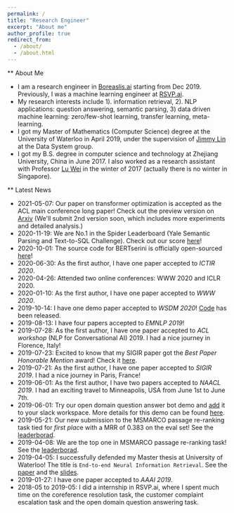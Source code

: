 ```yaml
---
permalink: /
title: "Research Engineer"
excerpt: "About me"
author_profile: true
redirect_from: 
  - /about/
  - /about.html
---
```

** About Me
- I am a research engineer in [Boreaslis.ai](https://www.borealisai.com/en/) starting from Dec 2019. Previously, I was a machine learning engineer at [RSVP.ai](https://rsvp.ai/en/#/index).
- My research interests include 1). information retrieval, 2). NLP applications: question answering, semantic parsing, 3) data driven machine learning: zero/few-shot learning, transfer learning, meta-learning. 
- I got my Master of Mathematics (Computer Science) degree at the University of Waterloo in April 2019, under the supervision of [Jimmy Lin](https://cs.uwaterloo.ca/~jimmylin/) at the Data System group.
- I got my B.S. degree in computer science and technology at Zhejiang University, China in June 2017. I also worked as a research assistant with Professor [Lu Wei](https://istd.sutd.edu.sg/people/faculty/lu-wei) in the winter of 2017 (actually there is no winter in Singapore).

** Latest News
- 2021-05-07: Our paper on transformer optimization is accepted as the ACL main conference long paper! Check out the preview version on [Arxiv](https://arxiv.org/abs/2012.15355) (We'll submit 2nd version soon, which includes more experiments and detailed analysis.)
- 2020-11-19: We are No.1 in the Spider Leaderboard (Yale Semantic Parsing and Text-to-SQL Challenge). Check out our score [here](https://yale-lily.github.io/spider)!
- 2020-10-01: The source code for BERTserini is officially open-sourced [here](https://github.com/rsvp-ai/bertserini)!
- 2020-06-30: As the first author, I have one paper accepted to *ICTIR 2020*. 
- 2020-04-26: Attended two online conferences: WWW 2020 and ICLR 2020. 
- 2020-01-10: As the first author, I have one paper accepted to *WWW 2020*. 
- 2019-10-14: I have one demo paper accepted to *WSDM 2020*! [Code](https://github.com/capreolus-ir/capreolus) has been released.
- 2019-08-13: I have four papers accepted to *EMNLP 2019*!
- 2019-07-28: As the first author, I have one paper accepted to *ACL workshop* (NLP for Conversational AI) 2019. I had a nice journey in Florence, Italy!
- 2019-07-23: Excited to know that my SIGIR paper got the *Best Paper Honorable Mention* award! Check it [here](https://arxiv.org/abs/1904.09171).
- 2019-07-21: As the first author, I have one paper accepted to *SIGIR 2019*. I had a nice journey in Paris, France!
- 2019-06-01: As the first author, I have two papers accepted to *NAACL 2019*. I had an exciting travel to Minneapolis, USA from June 1st to June 7th.
- 2019-06-01: Try our open domain question answer bot demo and [add](https://slack.com/apps/AJ3A5LMS5-dodo?next_id=0) it to your slack workspace. More details for this demo can be found [here](https://amyxie361.github.io/BERTserini/).
- 2019-05-21: Our new submission to the MSMARCO passage re-ranking task tied for *first plac*e with a MRR of 0.383 on the eval set! See the [leaderborad](http://www.msmarco.org/leaders.aspx).
- 2019-04-08: We are the top one in MSMARCO passage re-ranking task! See the [leaderborad](http://www.msmarco.org/leaders.aspx).
- 2019-04-05: I successfully defended my Master thesis at University of Waterloo! The title is `End-to-end Neural Information Retrieval`. See the [paper](https://uwspace.uwaterloo.ca/handle/10012/14597) and the [slides](http://Victor0118.github.io/files/Thesis_slide.pdf).
- 2019-01-27: I have one paper accepted to *AAAI 2019*.
- 2018-05 to 2019-05: I did a internship in RSVP.ai, where I spent much time on the coreference resolution task, the customer complaint escalation task and the open domain question answering task.
